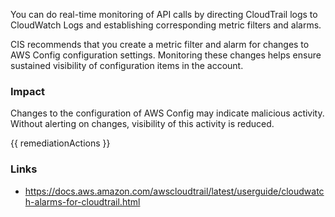 
You can do real-time monitoring of API calls by directing CloudTrail logs to CloudWatch Logs and establishing corresponding metric filters and alarms.   
                                                                              
CIS recommends that you create a metric filter and alarm for changes to AWS Config configuration settings. Monitoring these changes helps ensure sustained visibility of configuration items in the account.

### Impact
Changes to the configuration of AWS Config may indicate malicious activity. Without alerting on changes, visibility of this activity is reduced.

<!-- DO NOT CHANGE -->
{{ remediationActions }}

### Links
- https://docs.aws.amazon.com/awscloudtrail/latest/userguide/cloudwatch-alarms-for-cloudtrail.html


